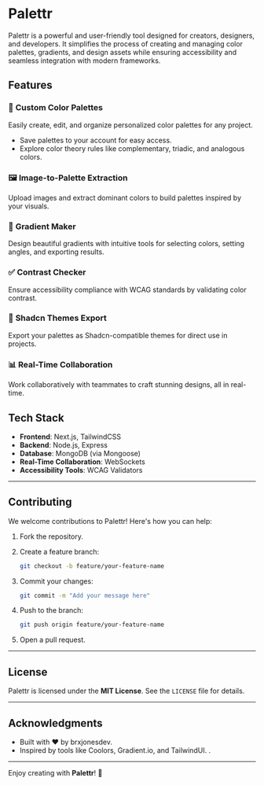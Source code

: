 # Palettr

Palettr is a powerful and user-friendly tool designed for creators, designers, and developers. It simplifies the process of creating and managing color palettes, gradients, and design assets while ensuring accessibility and seamless integration with modern frameworks.

## Features

### 🎨 **Custom Color Palettes**

Easily create, edit, and organize personalized color palettes for any project.

- Save palettes to your account for easy access.
- Explore color theory rules like complementary, triadic, and analogous colors.

### 🖼️ **Image-to-Palette Extraction**

Upload images and extract dominant colors to build palettes inspired by your visuals.

### 🌈 **Gradient Maker**

Design beautiful gradients with intuitive tools for selecting colors, setting angles, and exporting results.

### ✅ **Contrast Checker**

Ensure accessibility compliance with WCAG standards by validating color contrast.

### 🌟 **Shadcn Themes Export**

Export your palettes as Shadcn-compatible themes for direct use in projects.

### 📊 **Real-Time Collaboration**

Work collaboratively with teammates to craft stunning designs, all in real-time.

## Tech Stack

- **Frontend**: Next.js, TailwindCSS
- **Backend**: Node.js, Express
- **Database**: MongoDB (via Mongoose)
- **Real-Time Collaboration**: WebSockets
- **Accessibility Tools**: WCAG Validators

---

## Contributing

We welcome contributions to Palettr! Here's how you can help:

1. Fork the repository.
2. Create a feature branch:

   ```bash
   git checkout -b feature/your-feature-name
   ```

3. Commit your changes:

   ```bash
   git commit -m "Add your message here"
   ```

4. Push to the branch:

   ```bash
   git push origin feature/your-feature-name
   ```

5. Open a pull request.

---

## License

Palettr is licensed under the **MIT License**. See the `LICENSE` file for details.

---

## Acknowledgments

- Built with ❤️ by brxjonesdev.
- Inspired by tools like Coolors, Gradient.io, and TailwindUI. .

---

Enjoy creating with **Palettr**! 🎨

